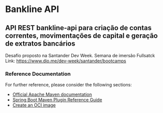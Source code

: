 # Bankline API
## API REST bankline-api para criação de contas correntes, movimentações de capital e geração de extratos bancários
Desafio proposto na Santander Dev Week. Semana de imersão Fullsatck</br>
Link: https://www.dio.me/dev-week/santander/bootcamps

### Reference Documentation
For further reference, please consider the following sections:

* [Official Apache Maven documentation](https://maven.apache.org/guides/index.html)
* [Spring Boot Maven Plugin Reference Guide](https://docs.spring.io/spring-boot/docs/2.6.7/maven-plugin/reference/html/)
* [Create an OCI image](https://docs.spring.io/spring-boot/docs/2.6.7/maven-plugin/reference/html/#build-image)

